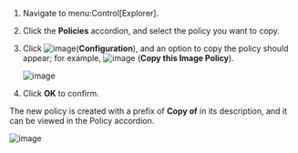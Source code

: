 1.  Navigate to menu:Control\[Explorer\].

2.  Click the **Policies** accordion, and select the policy you want to
    copy.

3.  Click ![image](../images/1847.png)(**Configuration**), and an option
    to copy the policy should appear; for example,
    ![image](../images/1859.png) (**Copy this Image Policy**).
    
    ![image](../images/1860.png)

4.  Click **OK** to confirm.

The new policy is created with a prefix of **Copy of** in its
description, and it can be viewed in the Policy accordion.

![image](../images/1860-cppolicy.png)
